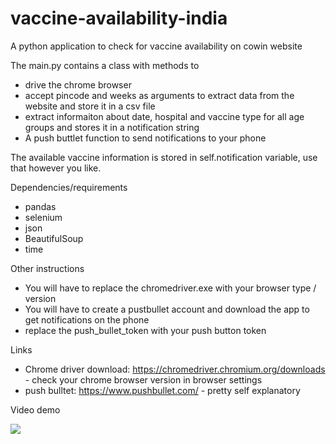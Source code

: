 # vaccine-availability-india
A python application to check for vaccine availability on cowin website

The main.py contains a class with methods to 
  + drive the chrome browser
  + accept pincode and weeks as arguments to extract data from the website and store it in a csv file
  + extract informaiton about date, hospital and vaccine type for all age groups and stores it in a notification string
  + A push buttlet function to send notifications to your phone

The available vaccine information is stored in self.notification variable, use that however you like.

Dependencies/requirements
  + pandas
  + selenium
  + json
  + BeautifulSoup
  + time

Other instructions
  + You will have to replace the chromedriver.exe with your browser type / version
  + You will have to create a pustbullet account and download the app to get notifications on the phone
  + replace the push_bullet_token with your push button token


Links
  + Chrome driver download: https://chromedriver.chromium.org/downloads - check your chrome browser version in browser settings
  + push bulltet: https://www.pushbullet.com/ - pretty self explanatory


Video demo

[![](http://img.youtube.com/vi/LOPK5CIkcq0/0.jpg)](http://www.youtube.com/watch?v=LOPK5CIkcq0 "")
